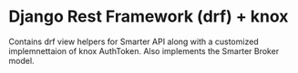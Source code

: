 # Django Rest Framework (drf) + knox

Contains drf view helpers for Smarter API along with a customized implemnettaion of knox AuthToken.
Also implements the Smarter Broker model.
